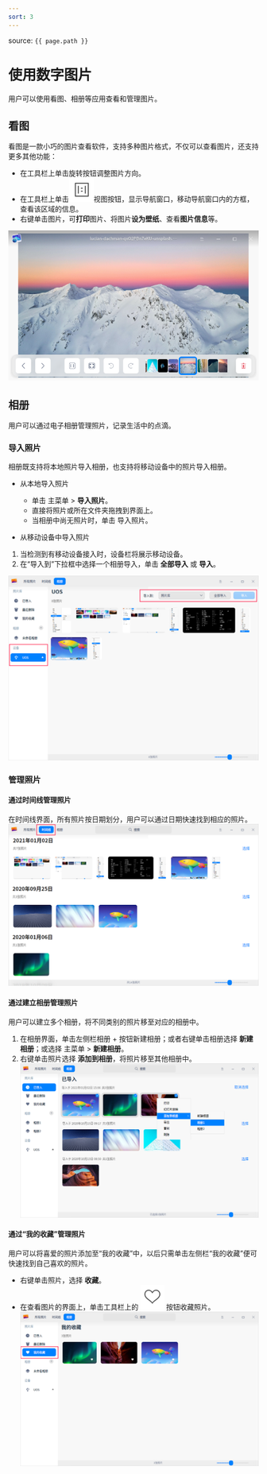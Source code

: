 ```yaml
---
sort: 3
---
```


source: `{{ page.path }}`

# 使用数字图片

用户可以使用看图、相册等应用查看和管理图片。

## 看图

看图是一款小巧的图片查看软件，支持多种图片格式，不仅可以查看图片，还支持更多其他功能：

- 在工具栏上单击旋转按钮调整图片方向。
- 在工具栏上单击![icon](fig/adaptimage.svg)视图按钮，显示导航窗口，移动导航窗口内的方框，查看该区域的信息。
- 右键单击图片，可**打印**图片、将图片**设为壁纸**、查看**图片信息**等。

![image](fig/main.png)

## 相册

用户可以通过电子相册管理照片，记录生活中的点滴。

### 导入照片

相册既支持将本地照片导入相册，也支持将移动设备中的照片导入相册。
- 从本地导入照片
   - 单击 主菜单 >  **导入照片**。
   - 直接将照片或所在文件夹拖拽到界面上。
   - 当相册中尚无照片时，单击 导入照片。

- 从移动设备中导入照片
1. 当检测到有移动设备接入时，设备栏将展示移动设备。
2. 在“导入到”下拉框中选择一个相册导入，单击 **全部导入** 或 **导入**。

![album](fig/export.png)

### 管理照片

#### 通过时间线管理照片

在时间线界面，所有照片按日期划分，用户可以通过日期快速找到相应的照片。
![album](fig/time.png)

#### 通过建立相册管理照片

用户可以建立多个相册，将不同类别的照片移至对应的相册中。

1. 在相册界面，单击左侧栏相册 + 按钮新建相册；或者右键单击相册选择 **新建相册**；或选择 主菜单 > **新建相册**。
2. 右键单击照片选择 **添加到相册**，将照片移至其他相册中。
![album](fig/move.png)

#### 通过“我的收藏”管理照片

用户可以将喜爱的照片添加至“我的收藏”中，以后只需单击左侧栏“我的收藏”便可快速找到自己喜欢的照片。

+ 右键单击照片，选择 **收藏**。
+ 在查看图片的界面上，单击工具栏上的 ![album](fig/collect.svg) 按钮收藏照片。
![album](fig/favorite.png)


